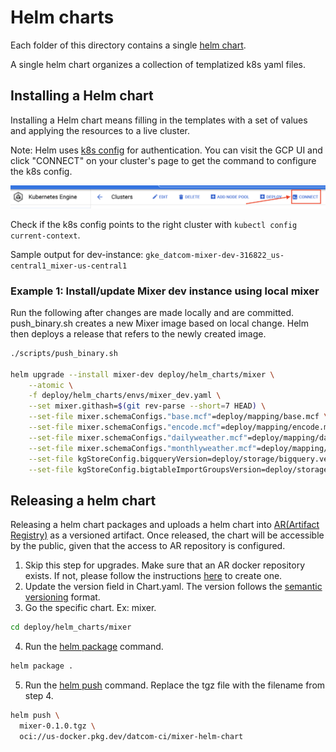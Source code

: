 # Helm charts

Each folder of this directory contains a single [helm chart](https://helm.sh/docs/topics/charts/).

A single helm chart organizes a collection of templatized k8s yaml files.

## Installing a Helm chart

Installing a Helm chart means filling in the templates with a set of values and 
applying the resources to a live cluster.

Note: Helm uses [k8s config](https://cloud.google.com/kubernetes-engine/docs/how-to/cluster-access-for-kubectl) for authentication. You can visit the GCP UI and click "CONNECT" on your cluster's page to get the command to configure the k8s config.

![Alt text](images/gke_connect.png?raw=true "credentials")

Check if the k8s config points to the right cluster with `kubectl config current-context`.

Sample output for dev-instance: `gke_datcom-mixer-dev-316822_us-central1_mixer-us-central1`

### Example 1: Install/update Mixer dev instance using local mixer

Run the following after changes are made locally and are committed. push_binary.sh creates a new Mixer image
based on local change. Helm then deploys a release that refers to the newly created image.

```sh
./scripts/push_binary.sh

helm upgrade --install mixer-dev deploy/helm_charts/mixer \
    --atomic \
    -f deploy/helm_charts/envs/mixer_dev.yaml \
    --set mixer.githash=$(git rev-parse --short=7 HEAD) \
    --set-file mixer.schemaConfigs."base.mcf"=deploy/mapping/base.mcf \
    --set-file mixer.schemaConfigs."encode.mcf"=deploy/mapping/encode.mcf \
    --set-file mixer.schemaConfigs."dailyweather.mcf"=deploy/mapping/dailyweather.mcf \
    --set-file mixer.schemaConfigs."monthlyweather.mcf"=deploy/mapping/monthlyweather.mcf \
    --set-file kgStoreConfig.bigqueryVersion=deploy/storage/bigquery.version \
    --set-file kgStoreConfig.bigtableImportGroupsVersion=deploy/storage/bigtable_import_groups.version
```

## Releasing a helm chart

Releasing a helm chart packages and uploads a helm chart into [AR(Artifact Registry)](https://cloud.google.com/artifact-registry/docs/overview) as a versioned artifact. Once released, the chart will be accessible by the public, given that the access to AR repository is configured.

1.  Skip this step for upgrades. Make sure that an AR docker repository exists. If not, please follow the instructions [here](https://cloud.google.com/artifact-registry/docs/helm) to create one.
2.  Update the version field in Chart.yaml. The version follows the [semantic versioning](https://semver.org/) format.
3.  Go the specific chart. Ex: mixer.

```sh
cd deploy/helm_charts/mixer
```

4.  Run the [helm package](https://helm.sh/docs/helm/helm_package/) command.

```sh
helm package .
```

5.  Run the [helm push](https://helm.sh/docs/helm/helm_push/) command. Replace the tgz file with the filename from step 4.

```sh
helm push \
  mixer-0.1.0.tgz \
  oci://us-docker.pkg.dev/datcom-ci/mixer-helm-chart
```
